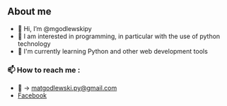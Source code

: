 ## About me
- 👋 Hi, I’m @mgodlewskipy
- 👀 I am interested in programming, in particular with the use of python technology
- 🌱 I'm currently learning Python and other web development tools
### 📫 How to reach me :
- 📧 -> matgodlewski.py@gmail.com
- [Facebook](https://www.facebook.com/mateusz.godlewski.77/)
